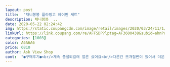 ```yaml
---
layout: post 
title:  "채니봉봉 플라밍고 헤어핀 세트" 
description: 채니봉봉  ..
date: 2020-05-22 02:24:42 
img: https://static.coupangcdn.com/image/retail/images/2020/03/24/11/1/c1003c4e-48b4-4e30-acd4-731947c15dbe.jpg 
linkUrl: https://link.coupang.com/re/AFFSDP?lptag=AF3600438&subid=ahnPublicAsk&pageKey=1383517684&itemId=2418149038&vendorItemId=70412370317&traceid=V0-113-208be1c1bf3bb6c2 
categories: [1003] 
color: A6A6A6 
price: 6810 
author: Ask View Shop 
cont:  "●구매후기●<br/>계속 품절되길래 얼른 샀어요<br/>다른건 뜨개질삔이 있어서 더운느낌이라 봄느낌으로 주문했어요!<br/>좋아오<br/>화면이랑 똑같고 너무 이쁘고 귀여워요^^<br/>" 
---
```

